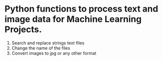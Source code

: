 # Python functions to process text and image data for Machine Learning Projects. 
1. Search and replace strings text files
2. Change the name of the files
3. Convert images to jpg or any other format


